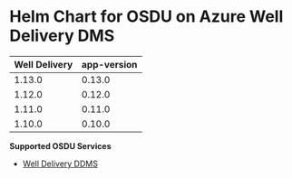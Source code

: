 # Helm Chart for OSDU on Azure Well Delivery DMS 

| Well Delivery     | app-version  |
| ----------------- | ----------   |
| 1.13.0             | 0.13.0        |
| 1.12.0             | 0.12.0        |
| 1.11.0             | 0.11.0        |
| 1.10.0             | 0.10.0        |



__Supported OSDU Services__

- [Well Delivery DDMS](https://community.opengroup.org/osdu/platform/domain-data-mgmt-services/well-delivery/well-delivery)

